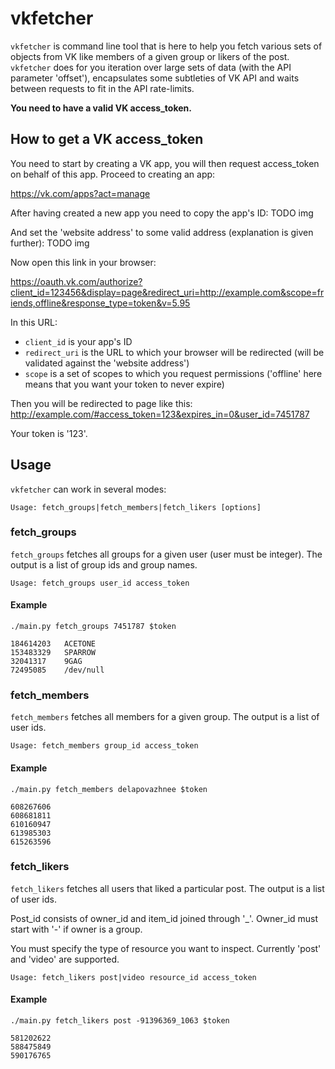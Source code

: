 # vkfetcher

`vkfetcher` is command line tool that is here to help you fetch various sets of
objects from VK like members of a given group or likers of the post. `vkfetcher`
does for you iteration over large sets of data (with the API parameter 'offset'),
encapsulates some subtleties of VK API and waits between requests to fit in the
API rate-limits.

**You need to have a valid VK access_token.**

## How to get a VK access_token
You need to start by creating a VK app, you will then request access_token on
behalf of this app. Proceed to creating an app:

https://vk.com/apps?act=manage

After having created a new app you need to copy the app's ID:
TODO img

And set the 'website address' to some valid address (explanation is given further):
TODO img

Now open this link in your browser:

https://oauth.vk.com/authorize?client_id=123456&display=page&redirect_uri=http://example.com&scope=friends,offline&response_type=token&v=5.95

In this URL:
* `client_id` is your app's ID
* `redirect_uri` is the URL to which your browser will be redirected (will be validated against the 'website address')
* `scope` is a set of scopes to which you request permissions ('offline' here means that you want your token to never expire)

Then you will be redirected to page like this:
http://example.com/#access_token=123&expires_in=0&user_id=7451787

Your token is '123'.

## Usage
`vkfetcher` can work in several modes:
```
Usage: fetch_groups|fetch_members|fetch_likers [options]
```

### fetch_groups
`fetch_groups` fetches all groups for a given user (user must be integer). The output is a
list of group ids and group names.
```
Usage: fetch_groups user_id access_token
```

#### Example
```
./main.py fetch_groups 7451787 $token

184614203	ACETONE
153483329	SPARROW
32041317	9GAG
72495085	/dev/null
```

### fetch_members
`fetch_members` fetches all members for a given group. The output is a list of user ids.

```
Usage: fetch_members group_id access_token
```

#### Example
```
./main.py fetch_members delapovazhnee $token

608267606
608681811
610160947
613985303
615263596
```

### fetch_likers
`fetch_likers` fetches all users that liked a particular post. The output is a list of user ids.

Post_id consists of owner_id and item_id joined through '_'. Owner_id must
start with '-' if owner is a group.

You must specify the type of resource you want to inspect. Currently 'post' and 
'video' are supported.

```
Usage: fetch_likers post|video resource_id access_token
```

#### Example
```
./main.py fetch_likers post -91396369_1063 $token

581202622
588475849
590176765
```
